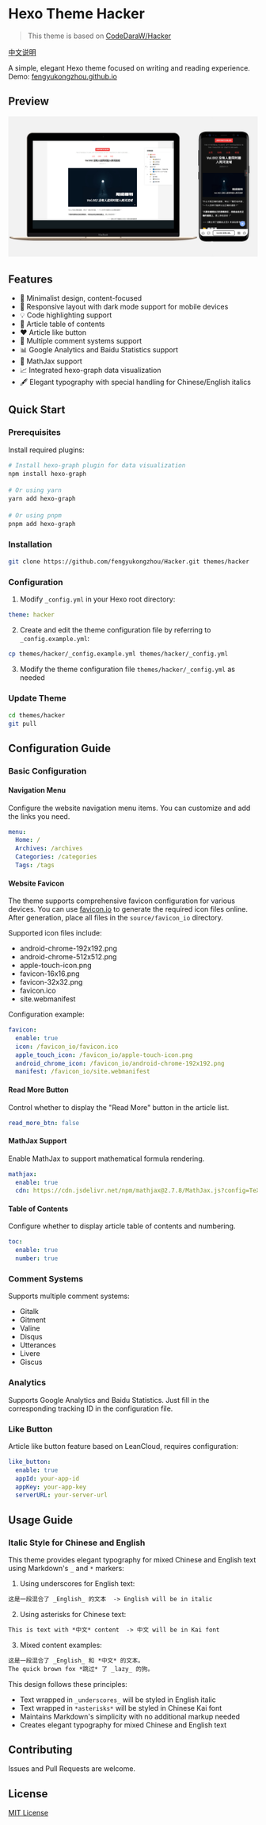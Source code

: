 # Hexo Theme Hacker

> This theme is based on [CodeDaraW/Hacker](https://github.com/CodeDaraW/Hacker)

[中文说明](README.md)

A simple, elegant Hexo theme focused on writing and reading experience. Demo: [fengyukongzhou.github.io](https://fengyukongzhou.github.io)

## Preview
![Hacker Theme Preview](preview.png)

## Features

- 🎨 Minimalist design, content-focused
- 📱 Responsive layout with dark mode support for mobile devices
- 💡 Code highlighting support
- 📑 Article table of contents
- ❤️ Article like button
- 💬 Multiple comment systems support
- 📊 Google Analytics and Baidu Statistics support
- 📝 MathJax support
- 📈 Integrated hexo-graph data visualization
- 🖋 Elegant typography with special handling for Chinese/English italics

## Quick Start

### Prerequisites

Install required plugins:
```bash
# Install hexo-graph plugin for data visualization
npm install hexo-graph

# Or using yarn
yarn add hexo-graph

# Or using pnpm
pnpm add hexo-graph
```

### Installation

```bash
git clone https://github.com/fengyukongzhou/Hacker.git themes/hacker
```

### Configuration

1. Modify `_config.yml` in your Hexo root directory:
```yaml
theme: hacker
```

2. Create and edit the theme configuration file by referring to `_config.example.yml`:
```bash
cp themes/hacker/_config.example.yml themes/hacker/_config.yml
```

3. Modify the theme configuration file `themes/hacker/_config.yml` as needed

### Update Theme

```bash
cd themes/hacker
git pull
```

## Configuration Guide

### Basic Configuration

#### Navigation Menu
Configure the website navigation menu items. You can customize and add the links you need.

```yaml
menu:
  Home: /
  Archives: /archives
  Categories: /categories
  Tags: /tags
```

#### Website Favicon
The theme supports comprehensive favicon configuration for various devices. You can use [favicon.io](https://favicon.io/favicon-converter/) to generate the required icon files online. After generation, place all files in the `source/favicon_io` directory.

Supported icon files include:
- android-chrome-192x192.png
- android-chrome-512x512.png
- apple-touch-icon.png
- favicon-16x16.png
- favicon-32x32.png
- favicon.ico
- site.webmanifest

Configuration example:
```yaml
favicon:
  enable: true
  icon: /favicon_io/favicon.ico
  apple_touch_icon: /favicon_io/apple-touch-icon.png
  android_chrome_icon: /favicon_io/android-chrome-192x192.png
  manifest: /favicon_io/site.webmanifest
```

#### Read More Button
Control whether to display the "Read More" button in the article list.

```yaml
read_more_btn: false
```

#### MathJax Support
Enable MathJax to support mathematical formula rendering.

```yaml
mathjax:
  enable: true
  cdn: https://cdn.jsdelivr.net/npm/mathjax@2.7.8/MathJax.js?config=TeX-AMS-MML_HTMLorMML
```

#### Table of Contents
Configure whether to display article table of contents and numbering.

```yaml
toc:
  enable: true
  number: true
```

### Comment Systems

Supports multiple comment systems:
- Gitalk
- Gitment
- Valine
- Disqus
- Utterances
- Livere
- Giscus

### Analytics

Supports Google Analytics and Baidu Statistics. Just fill in the corresponding tracking ID in the configuration file.

### Like Button

Article like button feature based on LeanCloud, requires configuration:
```yaml
like_button:
  enable: true
  appId: your-app-id
  appKey: your-app-key
  serverURL: your-server-url
```

## Usage Guide

### Italic Style for Chinese and English

This theme provides elegant typography for mixed Chinese and English text using Markdown's `_` and `*` markers:

1. Using underscores for English text:
```markdown
这是一段混合了 _English_ 的文本  -> English will be in italic
```

2. Using asterisks for Chinese text:
```markdown
This is text with *中文* content  -> 中文 will be in Kai font
```

3. Mixed content examples:
```markdown
这是一段混合了 _English_ 和 *中文* 的文本。
The quick brown fox *跳过* 了 _lazy_ 的狗。
```

This design follows these principles:
- Text wrapped in `_underscores_` will be styled in English italic
- Text wrapped in `*asterisks*` will be styled in Chinese Kai font
- Maintains Markdown's simplicity with no additional markup needed
- Creates elegant typography for mixed Chinese and English text

## Contributing

Issues and Pull Requests are welcome.

## License

[MIT License](LICENSE) 